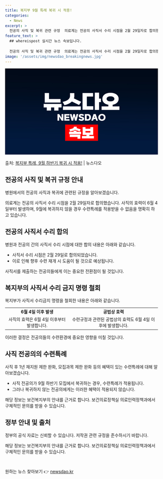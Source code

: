 ```yaml
---
title: 복지부 9월 특례 복귀 시 적용!
categories:
  - News
excerpt: >
  전공의 사직 및 복귀 관련 규정  의료계는 전공의 사직서 수리 시점을 2월 29일자로 합의했습니다. 이에 따…
feature_text: >
  ## whereispost 실시간 뉴스 속보입니다.

  전공의 사직 및 복귀 관련 규정  의료계는 전공의 사직서 수리 시점을 2월 29일자로 합의했습니다. 이에 따…
image: '/assets/img/newsdao_breakingnews.jpg'
---
```


![뉴스다오 속보](/assets/img/newsdao_breakingnews.jpg)

<p>출처: <a href="https://newsdao.kr/4716" rel="dofollow">복지부 특례, 9월 하반기 복귀 시 적용!</a> | 뉴스다오</p>

<h2 data-ke-size="size26">전공의 사직 및 복귀 규정 안내</h2>
병원에서의 전공의 사직과 복귀에 관련된 규정을 알아보겠습니다.

<p data-ke-size="size16">의료계는 전공의 사직서 수리 시점을 2월 29일자로 합의했습니다. 사직의 효력이 6월 4일부터 발생하며, 9월에 복귀하지 않을 경우 수련특례를 적용받을 수 없음을 명확히 하고 있습니다.</p>

<h2 data-ke-size="size24">전공의 사직서 수리 합의</h2>
병원과 전공의 간의 사직서 수리 시점에 대한 합의 내용은 아래와 같습니다.

<ul>
  <li>사직서 수리 시점은 2월 29일로 합의되었습니다.</li>
  <li>이로 인해 향후 수련 재개 시 도움이 될 것으로 예상됩니다.</li>
</ul>

<p data-ke-size="size16">사직서를 제출하는 전공의들에게 이는 중요한 전환점이 될 것입니다.</p>

<h2 data-ke-size="size24">복지부의 사직서 수리 금지 명령 철회</h2>
복지부가 사직서 수리금지 명령을 철회한 내용은 아래와 같습니다.

<table>
  <tr>
    <td style="text-align: center; height: 17px;"><b>6월 4일 이후 발생</b></td>
    <td style="text-align: center; height: 17px;"><b>공법상 효력</b></td>
  </tr>
  <tr>
    <td style="text-align: center; height: 17px;">사직의 효력은 6월 4일 이후부터 발생합니다.</td>
    <td style="text-align: center; height: 17px;">수련규정과 관련된 공법상의 효력도 6월 4일 이후에 발생합니다.</td>
  </tr>
</table>

<p data-ke-size="size16">이러한 결정은 전공의들의 수련환경에 중요한 영향을 미칠 것입니다.</p>

<h2 data-ke-size="size24">사직 전공의의 수련특례</h2>
사직 후 1년 재지원 제한 완화, 모집과목 제한 완화 등의 혜택이 있는 수련특례에 대해 알아보겠습니다.

<ul>
  <li>사직 전공의가 9월 하반기 모집에서 복귀하는 경우, 수련특례가 적용됩니다.</li>
  <li>그러나 복귀하지 않는 전공의에게는 이러한 혜택이 적용되지 않습니다.</li>
</ul>

<p data-ke-size="size16">해당 정보는 보건복지부의 안내를 근거로 합니다. 보건의료정책실 의료인력정책과에서 구체적인 문의를 받을 수 있습니다.</p>

<h2 data-ke-size="size24">정부 안내 및 출처</h2>
정부의 공식 자료는 신뢰할 수 있습니다. 저작권 관련 규정을 준수하시기 바랍니다.

<p data-ke-size="size16">해당 정보는 보건복지부의 안내를 근거로 합니다. 보건의료정책실 의료인력정책과에서 구체적인 문의를 받을 수 있습니다.</p>

<p data-ke-size="size16">&nbsp;</p> 

원하는 뉴스 찾아보기 👉 <a href="https://newsdao.kr" rel="dofollow">newsdao.kr</a>


